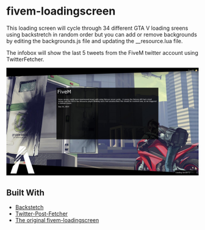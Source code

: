 # fivem-loadingscreen
This loading screen will cycle through 34 different GTA V loading sreens using backstretch in random order but you can add or remove backgrounds by editing the backgrounds.js file and updating the __resource.lua file. 

The infobox will show the last 5 tweets from the FiveM twitter account using TwitterFetcher.

![screenshot](screenshot.jpg)

## Built With
* [Backstetch](https://github.com/jquery-backstretch/jquery-backstretch)
* [Twitter-Post-Fetcher](https://github.com/jasonmayes/Twitter-Post-Fetcher)
* [The original fivem-loadingscreen](https://github.com/OfficialSkypo/fivem-loadingscreen)